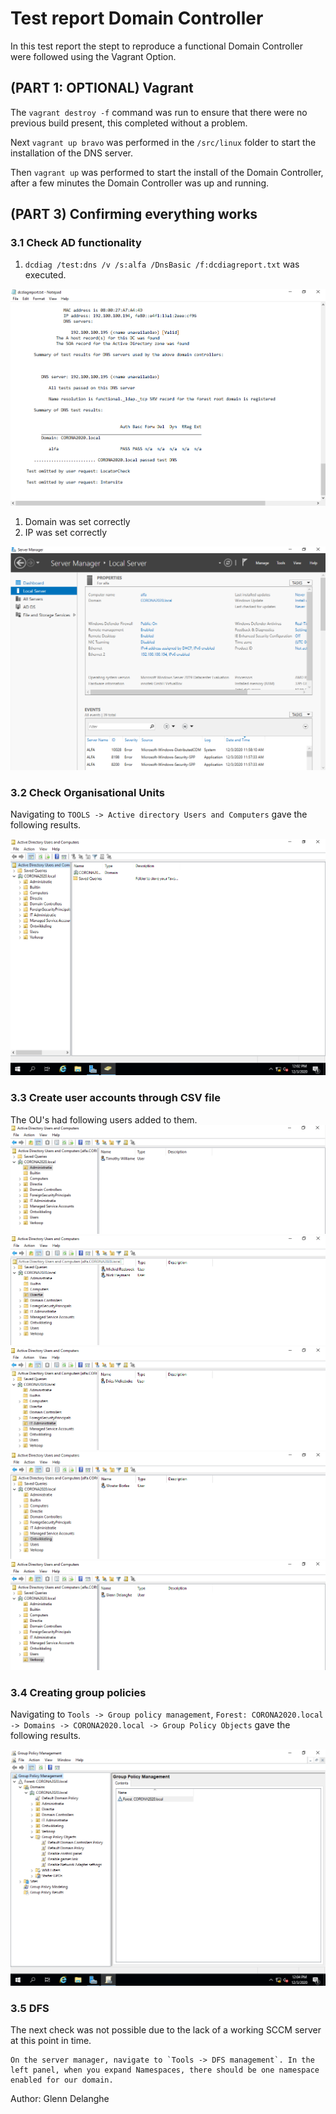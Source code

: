 # Test report Domain Controller

In this test report the stept to reproduce a functional Domain Controller were followed using the Vagrant Option.


## (PART 1: OPTIONAL) Vagrant

The `vagrant destroy -f` command was run to ensure that there were no previous build present, this completed without a problem.

Next `vagrant up bravo` was performed in the `/src/linux` folder to start the installation of the DNS server.

Then `vagrant up` was performed to start the install of the Domain Controller, after a few minutes the Domain Controller was up and running.

## (PART 3) Confirming everything works

### 3.1 Check AD functionality

1. `dcdiag /test:dns /v /s:alfa /DnsBasic /f:dcdiagreport.txt` was executed.

![DNS-DC Connection](./ScreenShots/DNS-DC%20Conn.png)

1. Domain was set correctly
2. IP was set correctly

![Domain and IP Settings](./ScreenShots/Domain%20-%20IP.png)


### 3.2 Check Organisational Units

Navigating to `TOOLS -> Active directory Users and Computers` gave the following results.

![OU](./ScreenShots/OU.png)

### 3.3 Create user accounts through CSV file

The OU's had following users added to them.  
![User Administratie](./ScreenShots/User%20Administratie.png)  
![User Directie](./ScreenShots/User%20Directie.png)  
![User IT Administratie](./ScreenShots/User%20IT%20Administratie.png)  
![User Ontwikkeling](./ScreenShots/User%20Ontwikkeling.png)  
![User Verkoop](./ScreenShots/User%20Verkoop.png)  

### 3.4 Creating group policies

Navigating to `Tools -> Group policy management`, `Forest: CORONA2020.local -> Domains -> CORONA2020.local -> Group Policy Objects` gave the following results.

![GPO](./ScreenShots/GPO.png)


### 3.5 DFS

The next check was not possible due to the lack of a working SCCM server at this point in time.
```
On the server manager, navigate to `Tools -> DFS management`. In the left panel, when you expand Namespaces, there should be one namespace enabled for our domain.
```


Author: Glenn Delanghe
